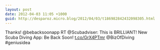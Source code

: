 ```yaml
---
layout: post
date: 2012-04-03 11:05 +1000
guid: http://desparoz.micro.blog/2012/04/03/t186982842432098305.html
---
```

Thanks! @bebacksoonapp RT @Scubadviser: This is BRILLIANT! New Scuba Diving App: Be Back Soon! [t.co/GrX4PTmr](http://t.co/GrX4PTmr) @BizOfDiving #geniusidea
